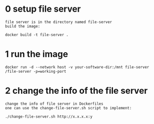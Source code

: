 0 setup file server
===
	file server is in the directory named file-server
	build the image:
```console
docker build -t file-server .
```
1 run the image
===
```console
docker run -d --network host -v your-software-dir:/mnt file-server /file-server -p=working-port
```
2 change the info of the file server
===
	change the info of file server in Dockerfiles
	one can use the change-file-server.sh script to implement:
```console
./change-file-server.sh http://x.x.x.x:y
```
